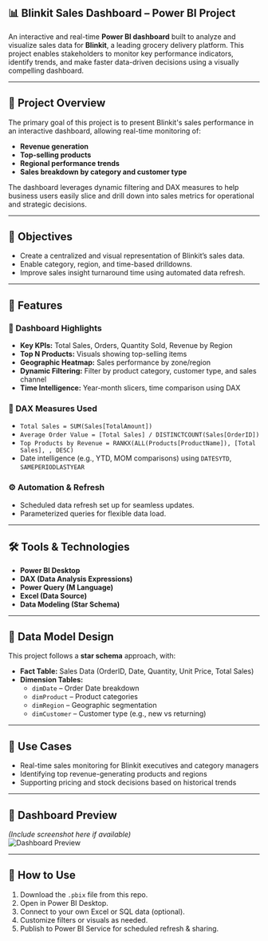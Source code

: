 ## 📊 Blinkit Sales Dashboard – Power BI Project

An interactive and real-time **Power BI dashboard** built to analyze and visualize sales data for **Blinkit**, a leading grocery delivery platform. This project enables stakeholders to monitor key performance indicators, identify trends, and make faster data-driven decisions using a visually compelling dashboard.

---

## 🧾 Project Overview

The primary goal of this project is to present Blinkit's sales performance in an interactive dashboard, allowing real-time monitoring of:

- **Revenue generation**
- **Top-selling products**
- **Regional performance trends**
- **Sales breakdown by category and customer type**

The dashboard leverages dynamic filtering and DAX measures to help business users easily slice and drill down into sales metrics for operational and strategic decisions.

---

## 🎯 Objectives

- Create a centralized and visual representation of Blinkit’s sales data.
- Enable category, region, and time-based drilldowns.
- Improve sales insight turnaround time using automated data refresh.

---

## 📁 Features

### 🔹 Dashboard Highlights

- **Key KPIs:** Total Sales, Orders, Quantity Sold, Revenue by Region
- **Top N Products:** Visuals showing top-selling items
- **Geographic Heatmap:** Sales performance by zone/region
- **Dynamic Filtering:** Filter by product category, customer type, and sales channel
- **Time Intelligence:** Year-month slicers, time comparison using DAX

### 🧠 DAX Measures Used

- `Total Sales = SUM(Sales[TotalAmount])`
- `Average Order Value = [Total Sales] / DISTINCTCOUNT(Sales[OrderID])`
- `Top Products by Revenue = RANKX(ALL(Products[ProductName]), [Total Sales], , DESC)`
- Date intelligence (e.g., YTD, MOM comparisons) using `DATESYTD`, `SAMEPERIODLASTYEAR`

### ⚙️ Automation & Refresh

- Scheduled data refresh set up for seamless updates.
- Parameterized queries for flexible data load.

---

## 🛠️ Tools & Technologies

- **Power BI Desktop**
- **DAX (Data Analysis Expressions)**
- **Power Query (M Language)**
- **Excel (Data Source)**
- **Data Modeling (Star Schema)**

---

## 🧩 Data Model Design

This project follows a **star schema** approach, with:

- **Fact Table:** Sales Data (OrderID, Date, Quantity, Unit Price, Total Sales)
- **Dimension Tables:** 
  - `dimDate` – Order Date breakdown
  - `dimProduct` – Product categories
  - `dimRegion` – Geographic segmentation
  - `dimCustomer` – Customer type (e.g., new vs returning)

---

## 📌 Use Cases

- Real-time sales monitoring for Blinkit executives and category managers
- Identifying top revenue-generating products and regions
- Supporting pricing and stock decisions based on historical trends

---

## 📸 Dashboard Preview

*(Include screenshot here if available)*  
![Dashboard Preview](./dashboard-preview.png)

---

## 🔗 How to Use

1. Download the `.pbix` file from this repo.
2. Open in Power BI Desktop.
3. Connect to your own Excel or SQL data (optional).
4. Customize filters or visuals as needed.
5. Publish to Power BI Service for scheduled refresh & sharing.
